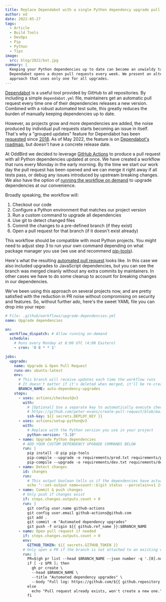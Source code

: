 ```yaml
---
title: Replace Dependabot with a single Python dependency upgrade pull request
author: ed
date: 2022-05-27
tags:
  - Article
  - Build Tools
  - DevOps
  - Pip
  - Python
  - Tips
image:
  src: blog/2022/bot.jpg
summary: |
  Keeping your Python dependencies up to date can become an unwieldy task when
  Dependabot opens a dozen pull requests every week. We present an alternative
  approach that uses only one for all upgrades.
---
```


[Dependabot](https://docs.github.com/en/code-security/dependabot/dependabot-version-updates/configuring-dependabot-version-updates)
is a useful tool provided by GitHub to all repositories. By including a simple
`dependabot.yml` file, maintainers get an automatic pull request every time one
of their dependencies releases a new version. Combined with a robust automated
test suite, this greatly reduces the burden of manually keeping dependencies up
to date.

However, as projects grow and more dependencies are added, the noise produced by
individual pull requests starts becoming an issue in itself. That's why a
"grouped updates" feature for Dependabot has been
[requested](https://github.com/dependabot/dependabot-core/issues/1190) since
[2018](https://github.com/dependabot/dependabot-core/issues/2265). As of May
2022, the feature is on [Dependabot's
roadmap](https://github.com/github/roadmap/issues/148), but doesn't have a
concrete release date.

At OddBird we decided to leverage [GitHub
Actions](https://github.com/features/actions) to produce a pull request with all
Python dependencies updated at once. We have created a workflow that runs every
Monday in the early morning. By the time we start our work day the pull request
has been opened and we can merge it right away if all tests pass, or debug any
issues introduced by upstream breaking changes. We also have the option of
[running the workflow on
demand](https://docs.github.com/en/actions/managing-workflow-runs/manually-running-a-workflow)
to upgrade dependencies at our convenience.

Broadly speaking, the workflow will:

1. Checkout our code
1. Configure a Python environment that matches our project version
1. Run a custom command to upgrade all dependencies
1. Use git to detect changed files
1. Commit the changes to a pre-defined branch (if they exist)
1. Open a pull request for that branch (if it doesn't exist already)

This workflow should be compatible with most Python projects. You might need to
adjust step 3 to run your own command depending on what package manager you use
(we use and recommend [pip-tools](https://github.com/jazzband/pip-tools)).

Here's what the resulting [automated pull
request](https://github.com/oddbird/Metecho/pull/2161) looks like. In this case
we also included upgrades to JavaScript dependencies, but you can see the branch
was merged cleanly without any extra commits by maintainers. In other cases we
have to do some cleanup to account for breaking changes in our dependencies.

We've been using this approach on several projects now, and are pretty satisfied
with the reduction in PR noise without compromising on security and features.
So, without further ado, here's the sweet YAML file you can drop into your repo:

```yml
# File: .github/workflows/upgrade-dependencies.yml
name: Upgrade dependencies

on:
  workflow_dispatch: # Allow running on-demand
  schedule:
    # Runs every Monday at 8:00 UTC (4:00 Eastern)
    - cron: '0 8 * * 1'

jobs:
  upgrade:
    name: Upgrade & Open Pull Request
    runs-on: ubuntu-latest
    env:
      # This branch will receive updates each time the workflow runs
      # It doesn't matter if it's deleted when merged, it'll be re-created
      BRANCH_NAME: auto-dependency-upgrades
    steps:
      - uses: actions/checkout@v3
        with:
          # [Optional] Use a separate key to automatically execute checks on the resulting PR
          # https://github.com/peter-evans/create-pull-request/blob/main/docs/concepts-guidelines.md#triggering-further-workflow-runs
          ssh-key: ${{ secrets.DEPLOY_KEY }}
      - uses: actions/setup-python@v3
        with:
          # Replace with the Python version you use in your project
          python-version: "3.10"
      - name: Upgrade Python dependencies
        # ADD YOUR CUSTOM DEPENDENCY UPGRADE COMMANDS BELOW
        run: |
          pip install -U pip pip-tools
          pip-compile --upgrade -o requirements/prod.txt requirements/prod.in
          pip-compile --upgrade -o requirements/dev.txt requirements/dev.in
      - name: Detect changes
        id: changes
        run:
          # This output boolean tells us if the dependencies have actually changed
          echo "::set-output name=count::$(git status --porcelain=v1 2>/dev/null | wc -l)"
      - name: Commit & push changes
        # Only push if changes exist
        if: steps.changes.outputs.count > 0
        run: |
          git config user.name github-actions
          git config user.email github-actions@github.com
          git add .
          git commit -m "Automated dependency upgrades"
          git push -f origin ${{ github.ref_name }}:$BRANCH_NAME
      - name: Open pull request if needed
        if: steps.changes.outputs.count > 0
        env:
          GITHUB_TOKEN: ${{ secrets.GITHUB_TOKEN }}
        # Only open a PR if the branch is not attached to an existing one
        run: |
          PR=$(gh pr list --head $BRANCH_NAME --json number -q '.[0].number')
          if [ -z $PR ]; then
            gh pr create \
            --head $BRANCH_NAME \
            --title "Automated dependency upgrades" \
            --body "Full log: https://github.com/${{ github.repository }}/actions/runs/${{ github.run_id }}"
          else
            echo "Pull request already exists, won't create a new one."
          fi
```
